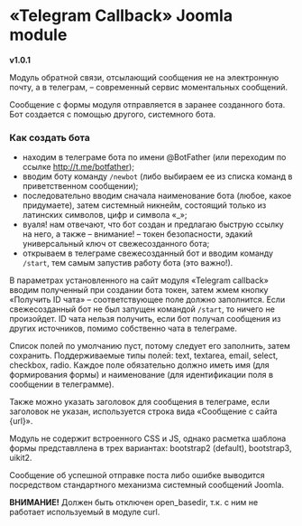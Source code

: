 # «Telegram Callback» Joomla module

**v1.0.1**

Модуль обратной связи, отсылающий сообщения не на электронную почту, а в телеграм, &ndash; современный сервис моментальных сообщений.

Сообщение с формы модуля отправляется в заранее созданного бота. Бот создается с помощью другого, системного бота.

### Как создать бота

-  находим в телеграме бота по имени @BotFather (или переходим по ссылке http://t.me/botfather);
-  вводим боту команду `/newbot` (либо выбираем ее из списка команд в приветственном сообщении);
-  последовательно вводим сначала наименование бота (любое, какое придумаете), затем системный никнейм, состоящий только из латинских символов, цифр и символа «_»;
-  вуаля! нам отвечают, что бот создан и предлагаю быструю ссылку на него, а также &ndash; внимание! &ndash; токен безопасности, эдакий универсальный ключ от свежесозданного бота;
-  открываем в телеграме свежесозданный бот и вводим команду `/start`, тем самым запустив работу бота (это важно!).

В параметрах установленного на сайт модуля «Telegram callback» вводим полученный при создании бота токен, затем жмем кнопку «Получить ID чата» &ndash; соответствующее поле должно заполнится. Если свежесозданный бот не был запущен командой `/start`, то ничего не произойдет. ID чата нельзя получить, если бот получал сообщения из других источников, помимо собственно чата в телеграме.

Список полей по умолчанию пуст, потому следует его заполнить, затем сохранить. Поддерживаемые типы полей: text, textarea, email, select, checkbox, radio. Каждое поле обязательно должно иметь имя (для формирования формы) и наименование (для идентификации поля в сообщении в телеграмме).

Также можно указать заголовок для сообщения в телеграме, если заголовок не указан, используется строка вида «Сообщение с сайта {url}».

Модуль не содержит встроенного CSS и JS, однако расметка шаблона формы представллена в трех вариантах: bootstrap2 (default), bootstrap3, uikit2.

Сообщение об успешной отправке поста либо ошибке выводится посредством стандартного механизма системный сообщений Joomla.

**ВНИМАНИЕ!** Должен быть отключен open_basedir, т.к. с ним не работает используемый в модуле curl.
